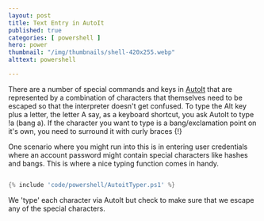 ```yaml
---
layout: post
title: Text Entry in AutoIt
published: true 
categories: [ powershell ]
hero: power
thumbnail: "/img/thumbnails/shell-420x255.webp"
alttext: powershell

---
```


There are a number of special commands and keys in <a href="https://www.autoitscript.com/site/">AutoIt</a> that are represented 
by a combination of characters that themselves need to be escaped so that the interpreter doesn't get confused. To type 
the Alt key plus a letter, the letter A say, as a keyboard shortcut, you ask AutoIt to type !a (bang a). If the character you want 
to type is a bang/exclamation point on it's own, you need to surround it with curly braces {!}

One scenario where you might run into this is in entering user credentials where an account password might contain special characters like 
hashes and bangs. This is where a nice typing function comes in handy. 


```powershell

{% include 'code/powershell/AutoitTyper.ps1' %}

```

We 'type' each character via AutoIt but check to make sure that we escape any of the special characters.
